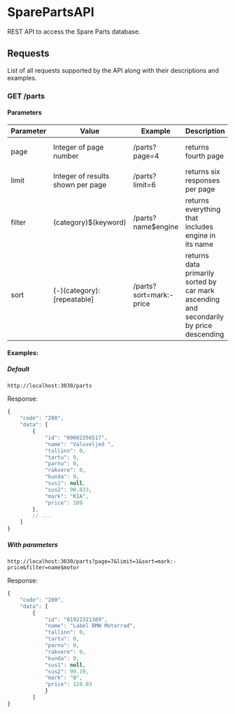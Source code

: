 # SparePartsAPI

REST API to access the Spare Parts database.

## Requests

List of all requests supported by the API along with their descriptions and examples.

### GET /parts
#### Parameters
| Parameter | Value | Example | Description | Notes | 
| ----------- | ----------- | ----------- | ----------- | ----------- |
| page | Integer of page number | /parts?page=4 | returns fourth page | Attempting to view page that doesn't exist returns 404 |
| limit | Integer of results shown per page | /parts?limit=6 | returns six responses per page | Maximum integer limit is 50, default is 10 |
| filter | (category)$(keyword) | /parts?name$engine | returns everything that includes engine in its name | mainly used for name, checks if includes not equals |
| sort | (-)(category):[repeatable] | /parts?sort=mark:-price | returns data primarily sorted by car mark ascending and secondarily by price descending | minus (-) in front of category determines ascending/descending, separator colon (:) can be applied to sort multiple categories |
#### Examples:

##### Default
    http://localhost:3030/parts
Response:
```javascript
{
	"code": "200",
	"data": [
	    {
	        "id": "00002356517",
	        "name": "Valuveljed ",
	        "tallinn": 0,
	        "tartu": 0,
	        "parnu": 0,
	        "rakvere": 0,
	        "kunda": 0,
	        "sus1": null,
	        "sus2": 90.833,
	        "mark": "KIA",
	        "price": 109
	    },
	    // ...
    ]
}
```
##### With parameters
    http://localhost:3030/parts?page=7&limit=1&sort=mark:-price&filter=name$motor
Response:
```javascript
{
    "code": "200",
    "data": [
        {
            "id": "81922321389",
            "name": "Label BMW Motorrad",
            "tallinn": 0,
            "tartu": 0,
            "parnu": 0,
            "rakvere": 0,
            "kunda": 0,
            "sus1": null,
            "sus2": 99.19,
            "mark": "0",
            "price": 119.03
            }
        ]
}
```
